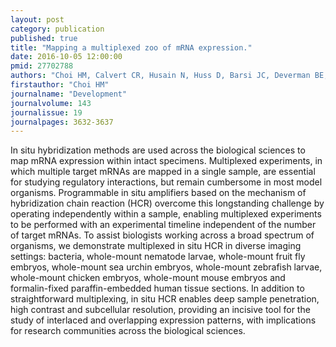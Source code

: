 ```yaml
---
layout: post
category: publication
published: true
title: "Mapping a multiplexed zoo of mRNA expression."
date: 2016-10-05 12:00:00
pmid: 27702788
authors: "Choi HM, Calvert CR, Husain N, Huss D, Barsi JC, Deverman BE, Hunter RC, Kato M, Lee SM, Abelin AC, Rosenthal AZ, Akbari OS, Li Y, Hay BA, Sternberg PW, Patterson PH, Davidson EH, Mazmanian SK, Prober DA, van de Rijn M, Leadbetter JR, Newman DK, Readhead C, Bronner ME, Wold B, Lansford R, Sauka-Spengler T, Fraser SE, Pierce NA"
firstauthor: "Choi HM"
journalname: "Development"
journalvolume: 143
journalissue: 19
journalpages: 3632-3637
---
```


In situ hybridization methods are used across the biological sciences to map mRNA expression within intact specimens. Multiplexed experiments, in which multiple target mRNAs are mapped in a single sample, are essential for studying regulatory interactions, but remain cumbersome in most model organisms. Programmable in situ amplifiers based on the mechanism of hybridization chain reaction (HCR) overcome this longstanding challenge by operating independently within a sample, enabling multiplexed experiments to be performed with an experimental timeline independent of the number of target mRNAs. To assist biologists working across a broad spectrum of organisms, we demonstrate multiplexed in situ HCR in diverse imaging settings: bacteria, whole-mount nematode larvae, whole-mount fruit fly embryos, whole-mount sea urchin embryos, whole-mount zebrafish larvae, whole-mount chicken embryos, whole-mount mouse embryos and formalin-fixed paraffin-embedded human tissue sections. In addition to straightforward multiplexing, in situ HCR enables deep sample penetration, high contrast and subcellular resolution, providing an incisive tool for the study of interlaced and overlapping expression patterns, with implications for research communities across the biological sciences.

